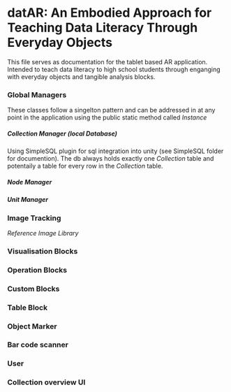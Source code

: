 <h1> datAR: An Embodied Approach for Teaching Data Literacy Through Everyday Objects </h1>
<p>
This file serves as documentation for the  tablet based AR application. Intended to teach data literacy to high school students through enganging with everyday objects and tangible analysis blocks.
</p>

<h3>Global Managers</h3>
These classes follow a singelton pattern and can be addressed in at any point in the application using the public static method called <em>Instance</em>
<h5>Collection Manager (local Database)</h5>
Using SimpleSQL plugin for sql integration into unity (see SimpleSQL folder for documention). The db always holds exactly one <em>Collection</em> table and potentaily a table for every row in the <em>Collection</em> table.
<h5>Node Manager</h5>
<h5>Unit Manager</h5>

<h3>Image Tracking</h3>
<em>Reference Image Library</em>

<h3>Visualisation Blocks</h3>

<h3>Operation Blocks</h3>

<h3>Custom Blocks</h3>

<h3>Table Block</h3>

<h3>Object Marker</h3>

<h3>Bar code scanner</h3>

<h3>User</h3>

<h3>Collection overview UI</h3>


